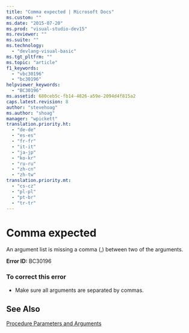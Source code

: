 ```yaml
---
title: "Comma expected | Microsoft Docs"
ms.custom: ""
ms.date: "2015-07-20"
ms.prod: "visual-studio-dev15"
ms.reviewer: ""
ms.suite: ""
ms.technology: 
  - "devlang-visual-basic"
ms.tgt_pltfrm: ""
ms.topic: "article"
f1_keywords: 
  - "vbc30196"
  - "bc30196"
helpviewer_keywords: 
  - "BC30196"
ms.assetid: 680ceb5c-fb14-4826-a59e-2094d4f815a2
caps.latest.revision: 8
author: "stevehoag"
ms.author: "shoag"
manager: "wpickett"
translation.priority.ht: 
  - "de-de"
  - "es-es"
  - "fr-fr"
  - "it-it"
  - "ja-jp"
  - "ko-kr"
  - "ru-ru"
  - "zh-cn"
  - "zh-tw"
translation.priority.mt: 
  - "cs-cz"
  - "pl-pl"
  - "pt-br"
  - "tr-tr"
---
```

# Comma expected
An argument list is missing a comma (,) between two of the arguments.  
  
 **Error ID:** BC30196  
  
### To correct this error  
  
-   Make sure all arguments are separated by commas.  
  
## See Also  
 [Procedure Parameters and Arguments](/dotnet/visual-basic/language-reference/procedures/procedure-parameters-and-arguments)